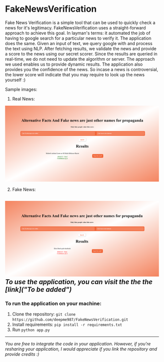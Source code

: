 # FakeNewsVerification

Fake News Verification is a simple tool that can be used to quickly check a news for it's legitimacy. FakeNewsVerification uses a straight-forward approach to achieve this goal. In layman's terms: it automated the job of having to google search for a particular news to verify it. The application does the same. Given an input of text, we query google with and process the text using NLP. After fetching results, we validate the news and provide a score to the news using our secret scorer. Since the results are queried in real-time, we do not need to update the algorithm or server. The approach we used enables us to provide dynamic results. The application also provides you the confidence of the news. So incase a news is controversial, the lower score will indicate that you may require to look up the news yourself :)

Sample images:
1. Real News:

![RealSample](Samples/Real_sample.png "Real Sample") 

2. Fake News:

![FakeSample](Samples/Fake_sample.png "Fake Sample")
*To use the application, you can visit the the the [link]("To be added")*
---

### To run the application on your machine:

1. Clone the repository: `git clone https://github.com/deepme987/FakeNewsVerification.git`
2. Install requirements: `pip install -r requirements.txt`
3. Run `python app.py`
---

*You are free to integrate the code in your application. 
However, if you're resharing your application, I would appreciate if you link the repository and provide credits :)*
